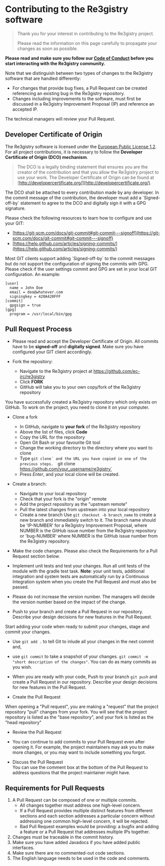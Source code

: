 # Contributing to the Re3gistry software

> Thank you for your interest in contributing to the Re3gistry project. 
> 
> Please read the information on this page carefully to propagate your changes as soon as possible.

**Please read and make sure you follow our [Code of Conduct](CODE_OF_CONDUCT.adoc) before you start interacting with the Re3gistry community.**

Note that we distinguish between two types of changes to the Re3gistry software that are handled differently:

* For changes that provide bug fixes, a Pull Request can be created referencing an existing bug in the Re3gistry repository.
* Changes including improvements to the software, must first be discussed in a Re3gistry Improvement Proposal (IP) and reference an accepted IP.

The technical managers will review your Pull Request.


## Developer Certificate of Origin

The Re3gistry software is licensed under the [European Public License 1.2](https://opensource.org/licenses/EUPL-1.2). For all project contributions, it is necessary to follow the **Developer Certificate of Origin (DCO) mechanism**.

> The DCO is a legally binding statement that ensures you are the creator of the contribution and that you allow the Re3gistry project to use your work. The Developer Certificate of Origin can be found at [http://developercertificate.org/](http://developercertificate.org/).

The DCO shall be attached to every contribution made by any developer. In the commit message of the contribution, the developer must add a `Signed-off-by´ statement to agree to the DCO and digitally sign it with a GPG signature.

Please check the following resources to learn how to configure and use your GIT:
* [https://git-scm.com/docs/git-commit#git-commit---signoff](https://git-scm.com/docs/git-commit#git-commit---signoff)
* [https://help.github.com/articles/signing-commits/](https://help.github.com/articles/signing-commits/)

Most GIT clients support adding `Signed-off-by´ to the commit messages but do not support the configuration of signing the commits with GPG. Please check if the user settings commit and GPG are set in your local GIT configuration. An example:
      
```
[user]
  name = John Doe
  email = deo@whatever.com
  signingkey = 420A420FFF
[commit]
  gpgsign = true
[gpg]
  program = /usr/local/bin/gpg
```
    
    
## Pull Request Process

* Please read and accept the Developer Certificate of Origin. All commits have to be **signed-off** and **digitally signed**. Make sure you have configured your GIT client accordingly.

* Fork the repository:
    * Navigate to the Re3gistry project at https://github.com/ec-jrc/re3gistry
    * Click **FORK**
    * GitHub will take you to your own copy/fork of the Re3gistry repository
    
 You have successfully created a Re3gistry repository which only exists on GitHub. To work on the project, you need to clone it on your computer.
    
* Clone a fork
     * In GitHub, navigate to **your fork** of the Re3gistry repository
     * Above the list of files, click **Code**
     * Copy the URL for the repository
     * Open Git Bash or your favourite Git tool
     * Change the working directory to the directory where you want to clone
     * Type `git clone´ and the URL you have copied in one of the previous steps. 
     `git clone https://github.com/your_username/re3gistry`
     * Press *Enter*, and your local clone will be created.
     
* Create a branch:
   * Navigate to your local repository
   * Check that your fork is the "origin" remote
   * Add the project repository as the "upstream remote"
   * Pull the latest changes from upstream into your local repository
   * Create a new branch
   Use `git checkout -b branch_name` to create a new branch and immediately switch to it. 
   The branch name should be 'IP-NUMBER' for a Re3gistry Improvement Proposal, where NUMBER is the GitHub issue number from the Re3gistry repository or 'bug-NUMBER' where NUMBER is the GitHub issue number from the Re3gistry repository.
         
* Make the code changes. Please also check the Requirements for a Pull Request section below.
         
* Implement unit tests and test your changes. Run all unit tests of the module with the gradle test task. **Note**: your unit tests, additional integration and system tests are automatically run by a Continuous Integration system when you create the Pull Request and must also be passed.     
 
* Please do not increase the version number. The managers will decide the version number based on the impact of the change.

* Push to your branch and create a Pull Request in our repository. Describe your design decisions for new features in the Pull Request.

 Start adding your code when ready to submit your changes, stage and commit your changes. 
   * Use `git add .` to tell Git to inlude all your changes in the next commit and, 
   * use `git commit` to take a snapshot of your changes. 
   `git commit -m "short description of the changes"`. You can do as many commits as you wish. 
   * When you are ready with your code, Push to your branch `git push` and create a Pull Request in our repository. Describe your design decisions for new features in the Pull Request.

* Create the Pull Request

When opening a "Pull request", you are making a "request" that the project repository "pull" changes from your fork. You will see that the project repository is listed as the "base repository", and your fork is listed as the "head repository"
  
* Review the Pull Request

* You can continue to add commits to your Pull Request even after opening it. For example, the project maintainers may ask you to make more changes, or you may want to include something you forgot.
  
* Discuss the Pull Request   
  You can use the comment box at the bottom of the Pull Request to address questions that the project maintainer might have.

## Requirements for Pull Requests
1. A Pull Request can be composed of one or multiple commits. 
      *  All changes together must address one high-level concern. 
      * If a Pull Request provides multiple distinct features from different sections and each section addresses a particular concern without addressing one common high-level concern, it will be rejected. 
      * Bad Pull Request examples would be providing: a bugfix and adding a feature or a Pull Request that addresses multiple IPs together.
2. Changes must be traceable in the commit history.
3. Make sure you have added Javadocs if you have added public interfaces.
4. Make sure there are no commented-out code sections.
5. The English language needs to be used in the code and comments.



